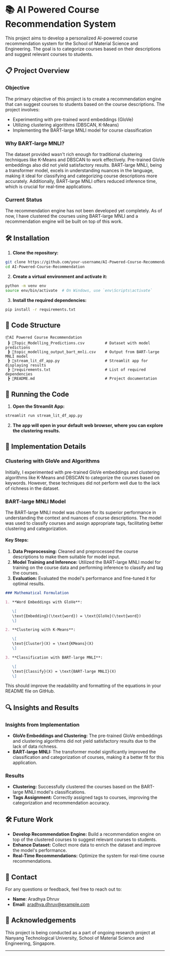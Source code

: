 # 📚 AI Powered Course Recommendation System

This project aims to develop a personalized AI-powered course recommendation system for the School of Material Science and Engineering. The goal is to categorize courses based on their descriptions and suggest relevant courses to students.

## 📋 Project Overview

### Objective

The primary objective of this project is to create a recommendation engine that can suggest courses to students based on the course descriptions. The project involves:

- Experimenting with pre-trained word embeddings (GloVe)
- Utilizing clustering algorithms (DBSCAN, K-Means)
- Implementing the BART-large MNLI model for course classification

### Why BART-large MNLI?

The dataset provided wasn't rich enough for traditional clustering techniques like K-Means and DBSCAN to work effectively. Pre-trained GloVe embeddings also did not yield satisfactory results. BART-large MNLI, being a transformer model, excels in understanding nuances in the language, making it ideal for classifying and categorizing course descriptions more accurately. Additionally, BART-large MNLI offers reduced inference time, which is crucial for real-time applications.

### Current Status

The recommendation engine has not been developed yet completely. As of now, I have clustered the courses using BART-large MNLI and a recommendation engine will be built on top of this work.

## 🛠️ Installation

1. **Clone the repository:**

```bash
git clone https://github.com/your-username/AI-Powered-Course-Recommendation.git
cd AI-Powered-Course-Recommendation
```

2. **Create a virtual environment and activate it:**

```bash
python -m venv env
source env/bin/activate  # On Windows, use `env\Scripts\activate`
```

3. **Install the required dependencies:**

```bash
pip install -r requirements.txt
```

## 📂 Code Structure

```
📦AI Powered Course Recommendation
 ┣ 📜Topic_Modelling_Predictions.csv         # Dataset with model predictions
 ┣ 📜topic_modelling_output_bart_mnli.csv    # Output from BART-large MNLI model
 ┣ 📜stream_lit_df_app.py                    # Streamlit app for displaying results
 ┣ 📜requirements.txt                        # List of required dependencies
 ┣ 📜README.md                               # Project documentation
```

## 🚀 Running the Code

1. **Open the Streamlit App:**

```bash
streamlit run stream_lit_df_app.py
```

2. **The app will open in your default web browser, where you can explore the clustering results.**

## 📝 Implementation Details

### Clustering with GloVe and Algorithms

Initially, I experimented with pre-trained GloVe embeddings and clustering algorithms like K-Means and DBSCAN to categorize the courses based on keywords. However, these techniques did not perform well due to the lack of richness in the dataset.

### BART-large MNLI Model

The BART-large MNLI model was chosen for its superior performance in understanding the context and nuances of course descriptions. The model was used to classify courses and assign appropriate tags, facilitating better clustering and categorization.

#### Key Steps:

1. **Data Preprocessing:** Cleaned and preprocessed the course descriptions to make them suitable for model input.
2. **Model Training and Inference:** Utilized the BART-large MNLI model for training on the course data and performing inference to classify and tag the courses.
3. **Evaluation:** Evaluated the model's performance and fine-tuned it for optimal results.

```markdown
### Mathematical Formulation

1. **Word Embeddings with GloVe**:

   \[
   \text{Embedding}(\text{word}) = \text{GloVe}(\text{word})
   \]

2. **Clustering with K-Means**:

   \[
   \text{Cluster}(X) = \text{KMeans}(X)
   \]

3. **Classification with BART-large MNLI**:

   \[
   \text{Classify}(X) = \text{BART-large MNLI}(X)
   \]
```

This should improve the readability and formatting of the equations in your README file on GitHub.

## 🔍 Insights and Results

### Insights from Implementation

- **GloVe Embeddings and Clustering:** The pre-trained GloVe embeddings and clustering algorithms did not yield satisfactory results due to the lack of data richness.
- **BART-large MNLI:** The transformer model significantly improved the classification and categorization of courses, making it a better fit for this application.

### Results

- **Clustering:** Successfully clustered the courses based on the BART-large MNLI model's classifications.
- **Tags Assignment:** Correctly assigned tags to courses, improving the categorization and recommendation accuracy.

## 🛠️ Future Work

- **Develop Recommendation Engine:** Build a recommendation engine on top of the clustered courses to suggest relevant courses to students.
- **Enhance Dataset:** Collect more data to enrich the dataset and improve the model's performance.
- **Real-Time Recommendations:** Optimize the system for real-time course recommendations.

## 📧 Contact

For any questions or feedback, feel free to reach out to:

- **Name**: Aradhya Dhruv
- **Email**: aradhya.dhruv@example.com

## 📝 Acknowledgements

This project is being conducted as a part of ongoing research project at Nanyang Technological University, School of Material Science and Engineering, Singapore.

---
